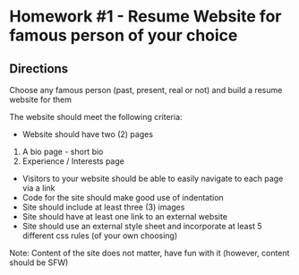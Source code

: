 # Homework #1 - Resume Website for famous person of your choice

## Directions

Choose any famous person (past, present, real or not) and build a resume website for them

The website should meet the following criteria:

- Website should have two (2) pages

 1) A bio page - short bio
 2) Experience / Interests page

- Visitors to your website should be able to easily navigate to each page via a link
- Code for the site should make good use of indentation
- Site should include at least three (3) images
- Site should have at least one link to an external website
- Site should use an external style sheet and incorporate at least 5 different css rules (of your own choosing)

Note: Content of the site does not matter, have fun with it (however, content should be SFW)
